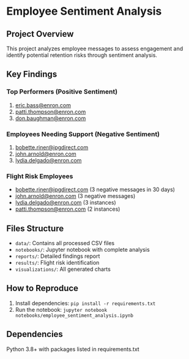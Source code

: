 # Employee Sentiment Analysis

## Project Overview
This project analyzes employee messages to assess engagement and identify potential retention risks through sentiment analysis.

## Key Findings
### Top Performers (Positive Sentiment)
1. eric.bass@enron.com
2. patti.thompson@enron.com  
3. don.baughman@enron.com

### Employees Needing Support (Negative Sentiment)
1. bobette.riner@ipgdirect.com
2. john.arnold@enron.com  
3. lydia.delgado@enron.com

### Flight Risk Employees
- bobette.riner@ipgdirect.com (3 negative messages in 30 days)
- john.arnold@enron.com (3 negative messages)
- lydia.delgado@enron.com (3 instances)
- patti.thompson@enron.com (2 instances)

## Files Structure
- `data/`: Contains all processed CSV files
- `notebooks/`: Jupyter notebook with complete analysis
- `reports/`: Detailed findings report
- `results/`: Flight risk identification
- `visualizations/`: All generated charts

## How to Reproduce
1. Install dependencies: `pip install -r requirements.txt`
2. Run the notebook: `jupyter notebook notebooks/employee_sentiment_analysis.ipynb`

## Dependencies
Python 3.8+ with packages listed in requirements.txt
